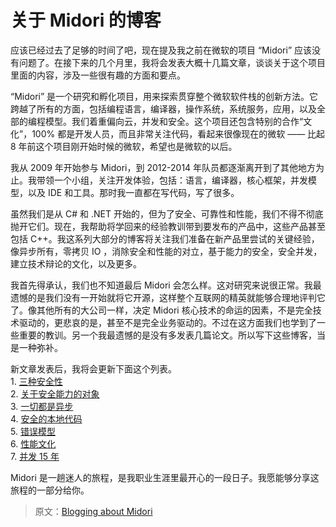# 关于 Midori 的博客

应该已经过去了足够的时间了吧，现在提及我之前在微软的项目 “Midori” 应该没有问题了。在接下来的几个月里，我将会发表大概十几篇文章，谈谈关于这个项目里面的内容，涉及一些很有趣的方面和要点。 

“Midori” 是一个研究和孵化项目，用来探索贯穿整个微软软件栈的创新方法。它跨越了所有的方面，包括编程语言，编译器，操作系统，系统服务，应用，以及全部的编程模型。我们着重偏向云，并发和安全。这个项目还包含特别的合作“文化”，100% 都是开发人员，而且非常关注代码，看起来很像现在的微软 —— 比起 8 年前这个项目刚开始时候的微软，希望也是微软的以后。

我从 2009 年开始参与 Midori，到 2012-2014 年队员都逐渐离开到了其他地方为止。我带领一个小组，关注开发体验，包括：语言，编译器，核心框架，并发模型，以及 IDE 和工具。那时我一直都在写代码，写了很多。 

虽然我们是从 C# 和 .NET 开始的，但为了安全、可靠性和性能，我们不得不彻底抛开它们。现在，我帮助将学回来的经验教训带到要发布的产品中，这些产品甚至包括 C++。我这系列大部分的博客将关注我们准备在新产品里尝试的关键经验，像异步所有，零拷贝 IO ，消除安全和性能的对立，基于能力的安全，安全并发，建立技术辩论的文化，以及更多。

我首先得承认，我们也不知道最后 Midori 会怎么样。这对研究来说很正常。我最遗憾的是我们没有一开始就将它开源，这样整个互联网的精英就能够合理地评判它了。像其他所有的大公司一样，决定 Midori 核心技术的命运的因素，不是完全技术驱动的，更悲哀的是，甚至不是完全业务驱动的。不过在这方面我们也学到了一些重要的教训。另一个我最遗憾的是没有多发表几篇论文。所以写下这些博客，当是一种弥补。

新文章发表后，我将会更新下面这个列表。  
    1. [三种安全性](https://github.com/Ruikuan/blogging-about-midori/blob/master/a_tale_of_three_safeties.md)   
    2. [关于安全能力的对象](https://github.com/Ruikuan/blogging-about-midori/blob/master/objects_as_secure_capabilities.md)  
    3. [一切都是异步](https://github.com/Ruikuan/blog/blogging-about-midori/master/asynchronous_everything.md)  
    4. [安全的本地代码](https://github.com/Ruikuan/blogging-about-midori/blob/master/safe_native_code.md)  
    5. [错误模型](https://github.com/Ruikuan/blogging-about-midori/blob/master/the_error_model.md)  
    6. [性能文化](https://github.com/Ruikuan/blogging-about-midori/blob/master/performance_culture.md)  
    7. [并发 15 年](https://github.com/Ruikuan/blogging-about-midori/blob/master/15_years_of_concurrency.md)  

Midori 是一趟迷人的旅程，是我职业生涯里最开心的一段日子。我愿能够分享这旅程的一部分给你。 


> 原文：[Blogging about Midori](http://joeduffyblog.com/2015/11/03/blogging-about-midori/)
